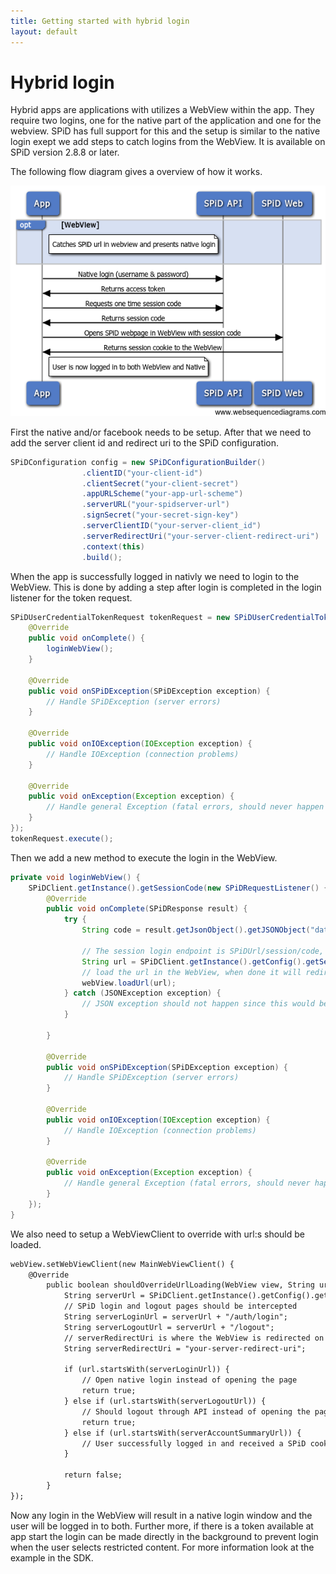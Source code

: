 ```yaml
---
title: Getting started with hybrid login
layout: default
---
```

Hybrid login
============

Hybrid apps are applications with utilizes a WebView within the app. They require two logins, one for the native part of the application and one for the webview. SPiD has full support for this and the setup is similar to the native login exept we add steps to catch logins from the WebView. It is available on SPiD version 2.8.8 or later.

The following flow diagram gives a overview of how it works.

![](images/hybridflow.png)

First the native and/or facebook needs to be setup. After that we need to add the server client id and redirect uri to the SPiD configuration.
```java
SPiDConfiguration config = new SPiDConfigurationBuilder()
                .clientID("your-client-id")
                .clientSecret("your-client-secret")
                .appURLScheme("your-app-url-scheme")
                .serverURL("your-spidserver-url")
                .signSecret("your-secret-sign-key")
                .serverClientID("your-server-client_id")
                .serverRedirectUri("your-server-client-redirect-uri")
                .context(this)
                .build();
```

When the app is successfully logged in nativly we need to login to the WebView. This is done by adding a step after login is completed in the login listener for the token request.
```java
SPiDUserCredentialTokenRequest tokenRequest = new SPiDUserCredentialTokenRequest(email, password, new SPiDAuthorizationListener() {
    @Override 
    public void onComplete() {
    	loginWebView();
    }

    @Override
    public void onSPiDException(SPiDException exception) {
        // Handle SPiDException (server errors)
    }

    @Override
    public void onIOException(IOException exception) {
        // Handle IOException (connection problems)
    }

    @Override
    public void onException(Exception exception) {
        // Handle general Exception (fatal errors, should never happen if SPiDClient is correctly configured)
    }
});
tokenRequest.execute();
```

Then we add a new method to execute the login in the WebView.
```java
private void loginWebView() {
	SPiDClient.getInstance().getSessionCode(new SPiDRequestListener() {
        @Override
        public void onComplete(SPiDResponse result) {
            try {
                String code = result.getJsonObject().getJSONObject("data").getString("code");

                // The session login endpoint is SPiDUrl/session/code, e.i. https://payment.schibsted.no/session/code
                String url = SPiDClient.getInstance().getConfig().getServerURL() + "/session/" + code;
                // load the url in the WebView, when done it will redirect to the server client redirect uri 
                webView.loadUrl(url);
            } catch (JSONException exception) {
                // JSON exception should not happen since this would be a incorrect JSON response from SPiD
            }

        }

        @Override
        public void onSPiDException(SPiDException exception) {
            // Handle SPiDException (server errors)
        }

        @Override
        public void onIOException(IOException exception) {
            // Handle IOException (connection problems)
        }

        @Override
        public void onException(Exception exception) {
            // Handle general Exception (fatal errors, should never happen if SPiDClient is correctly configured)
        }
    });
}
```

We also need to setup a WebViewClient to override with url:s should be loaded.

```xml
webView.setWebViewClient(new MainWebViewClient() {
	@Override
        public boolean shouldOverrideUrlLoading(WebView view, String url) {
            String serverUrl = SPiDClient.getInstance().getConfig().getServerURL();
            // SPiD login and logout pages should be intercepted
            String serverLoginUrl = serverUrl + "/auth/login";
            String serverLogoutUrl = serverUrl + "/logout";
            // serverRedirectUri is where the WebView is redirected on login completion
            String serverRedirectUri = "your-server-redirect-uri";

            if (url.startsWith(serverLoginUrl)) {
                // Open native login instead of opening the page
                return true;
            } else if (url.startsWith(serverLogoutUrl)) {
                // Should logout through API instead of opening the page
                return true;
            } else if (url.startsWith(serverAccountSummaryUrl)) {
                // User successfully logged in and received a SPiD cookie in the WebView.
            }

            return false;
        }
});
```

Now any login in the WebView will result in a native login window and the user will be logged in to both. Further more, if there is a token available at app start the login can be made directly in the background to prevent login when the user selects restricted content. For more information look at the example in the SDK.




